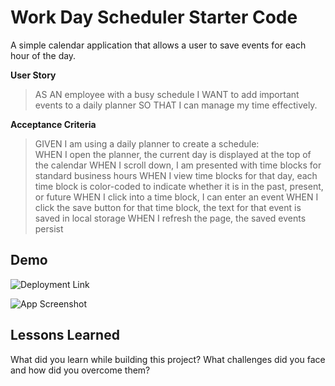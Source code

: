 # Work Day Scheduler Starter Code

A simple calendar application that allows a user to save events for each hour of the day.

**User Story**
> AS AN employee with a busy schedule
> I WANT to add important events to a daily planner
> SO THAT I can manage my time effectively.

**Acceptance Criteria**
> GIVEN I am using a daily planner to create a schedule:  
> WHEN I open the planner, the current day is displayed at the top of the calendar
> WHEN I scroll down, I am presented with time blocks for standard business hours
> WHEN I view time blocks for that day, each time block is color-coded to indicate whether it is in the past, present, or future
> WHEN I click into a time block, I can enter an event
> WHEN I click the save button for that time block, the text for that event is saved in local storage
> WHEN I refresh the page, the saved events persist

## Demo

![Deployment Link]()

![App Screenshot](./assets/images/screenshot.jpg)

## Lessons Learned

What did you learn while building this project? What challenges did you face and how did you overcome them?
